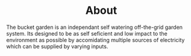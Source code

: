 <div class="spacers"> </div>
<div align="center"><h1>About</h1></div>
<div class="spacers"> </div>

<p> The bucket garden is an independant self watering off-the-grid garden system. Its designed to be as self seficient and low impact to the environment as possible by accomidating multiple sources of electricity which can be supplied by varying inputs. </p>